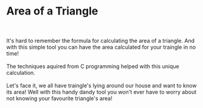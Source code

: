 # Area of a Triangle
<br>
<br>
It's hard to remember the formula for calculating the area of a triangle. And with this simple tool you can have the area calculated for your traingle in no time!
<br>
<br>
The techniques aquired from C programming helped with this unique calculation.
<br>
<br>
Let's face it, we all have traingle's lying around our house and want to know its area! Well with this handy dandy tool you won't ever have to worry about not knowing your favourite triangle's area!

